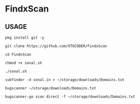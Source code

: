 # FindxScan
## USAGE

```
pkg install git -y
```
```
git clone https://github.com/XTGCODER/FindxScan
```
```
cd FindxScan
```
```
chmod +x sonal.sh
```
```
./sonal.sh
```
```
subfinder -d sonal.in > ~/storage/downloads/Domains.txt
```
```
bugscanner ~/storage/downloads/Domains.txt
```
```
bugscanner-go scan direct -f ~/storage/downloads/Domains.txt
```
